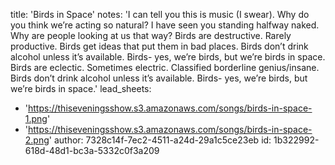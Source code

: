 title: 'Birds in Space'
notes: 'I can tell you this is music (I swear). Why do you think we’re acting so natural? I have seen you standing halfway naked. Why are people looking at us that way? Birds are destructive. Rarely productive. Birds get ideas that put them in bad places. Birds don’t drink alcohol unless it’s available. Birds- yes, we’re birds, but we’re birds in space. Birds are eclectic. Sometimes electric. Classified borderline genius/insane. Birds don’t drink alcohol unless it’s available. Birds- yes, we’re birds, but we’re birds in space.'
lead_sheets:
  - 'https://thiseveningsshow.s3.amazonaws.com/songs/birds-in-space-1.png'
  - 'https://thiseveningsshow.s3.amazonaws.com/songs/birds-in-space-2.png'
author: 7328c14f-7ec2-4511-a24d-29a1c5ce23eb
id: 1b322992-618d-48d1-bc3a-5332c0f3a209
